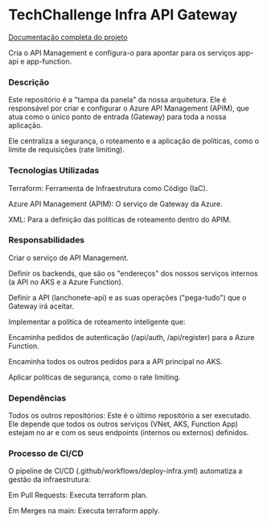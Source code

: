 # TechChallenge Infra API Gateway
[Documentação completa do projeto](https://alealencarr.github.io/TechChallenge/)

Cria o API Management e configura-o para apontar para os serviços app-api e app-function.

### Descrição
Este repositório é a "tampa da panela" da nossa arquitetura. Ele é responsável por criar e configurar o Azure API Management (APIM), que atua como o único ponto de entrada (Gateway) para toda a nossa aplicação.

Ele centraliza a segurança, o roteamento e a aplicação de políticas, como o limite de requisições (rate limiting).

### Tecnologias Utilizadas
Terraform: Ferramenta de Infraestrutura como Código (IaC).

Azure API Management (APIM): O serviço de Gateway da Azure.

XML: Para a definição das políticas de roteamento dentro do APIM.

### Responsabilidades
Criar o serviço de API Management.

Definir os backends, que são os "endereços" dos nossos serviços internos (a API no AKS e a Azure Function).

Definir a API (lanchonete-api) e as suas operações ("pega-tudo") que o Gateway irá aceitar.

Implementar a política de roteamento inteligente que:

Encaminha pedidos de autenticação (/api/auth, /api/register) para a Azure Function.

Encaminha todos os outros pedidos para a API principal no AKS.

Aplicar políticas de segurança, como o rate limiting.

### Dependências
Todos os outros repositórios: Este é o último repositório a ser executado. Ele depende que todos os outros serviços (VNet, AKS, Function App) estejam no ar e com os seus endpoints (internos ou externos) definidos.

### Processo de CI/CD
O pipeline de CI/CD (.github/workflows/deploy-infra.yml) automatiza a gestão da infraestrutura:

Em Pull Requests: Executa terraform plan.

Em Merges na main: Executa terraform apply.

